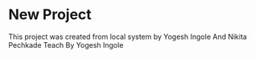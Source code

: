 # New Project 

This project was created from local system by Yogesh Ingole And Nikita Pechkade 
 Teach By Yogesh Ingole